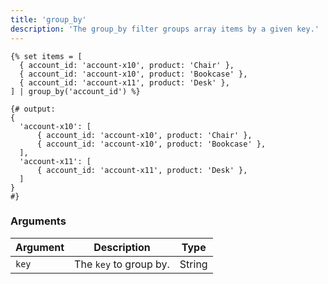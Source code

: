 ```yaml
---
title: 'group_by'
description: 'The group_by filter groups array items by a given key.'
---
```


```canvas
{% set items = [
  { account_id: 'account-x10', product: 'Chair' },
  { account_id: 'account-x10', product: 'Bookcase' },
  { account_id: 'account-x11', product: 'Desk' },
] | group_by('account_id') %}

{# output:
{
  'account-x10': [
      { account_id: 'account-x10', product: 'Chair' },
      { account_id: 'account-x10', product: 'Bookcase' },
  ],
  'account-x11': [
      { account_id: 'account-x11', product: 'Desk' },
  ]
}
#}
```

### Arguments

Argument   | Description            | Type
---------- | ---------------------- | ------
`key`      | The `key` to group by. | String

